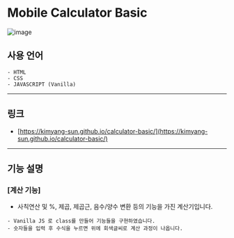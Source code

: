 # Mobile Calculator Basic

![image](https://user-images.githubusercontent.com/56675004/97991152-6067bf80-1e24-11eb-8ad2-e2e2f1e1a3bc.png)

## 사용 언어

```
- HTML
- CSS
- JAVASCRIPT (Vanilla)
```

---

## 링크

- [https://kimyang-sun.github.io/calculator-basic/](https://kimyang-sun.github.io/calculator-basic/)

---

## 기능 설명

### [계산 기능]

- 사칙연산 및 %, 제곱, 제곱근, 음수/양수 변환 등의 기능을 가진 계산기입니다.

```
- Vanilla JS 로 class를 만들어 기능들을 구현하였습니다.
- 숫자들을 입력 후 수식을 누르면 위에 회색글씨로 계산 과정이 나옵니다.
```
